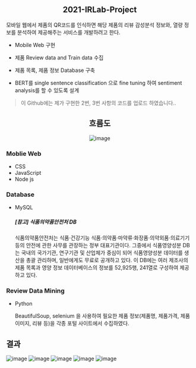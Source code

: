 <div align=center> <h2> 2021-IRLab-Project </h2> </div>
   
모바일 웹에서 제품의 QR코드를 인식하면 해당 제품의 리뷰 감성분석 정보와, 
열량 정보를 분석하여 제공해주는 서비스를 개발하려고 한다.

- Mobile Web 구현

- 제품 Review data and Train data 수집

- 제품 목록, 제품 정보 Database 구축

- BERT를  single sentence classification 으로 fine tuning 하여 sentiment analysis를 할 수 있도록 설계    

> 이 Github에는 제가 구현한 2번, 3번 사항의 코드를 업로드 하였습니다..

<div align=center> <h2> 흐름도 </h2>

![image](https://user-images.githubusercontent.com/74355042/157233175-6e697127-ed83-4038-896a-af08c52b8380.png)

</div>    

### Moblie Web

- CSS
- JavaScript
- Node js

### Database

- MySQL

  ##### [참고] 식품의약품안전처 DB

  식품의약품안전처는 식품·건강기능 식품·의약품·마약류·화장품·의약외품·의료기기 등의 안전에 관한 사무를 관장하는 정부 대표기관이다.
  그중에서 식품영양성분 DB는 국내의 국가기관, 연구기관 및 산업체가 중심이 되어 식품영양성분 데이터를 생산을 총괄 관리하며, 일반에게도 무료로 공개하고 있다.
  이 DB에는 여러 제조사의 제품 목록과 영양 정보 데이터베이스의 정보를 52,925행, 241열로 구성하여 제공하고 있다.   


### Review Data Mining

- Python

  BeautifulSoup, selenium 을 사용하여 필요한 제품 정보(제품명, 제품가격, 제품이미지, 리뷰 등)을 각종 포털 사이트에서 수집하였다.

## 결과

![image](https://user-images.githubusercontent.com/74355042/157233049-43702590-60c5-46b1-868f-c4ab0e790d10.png)
![image](https://user-images.githubusercontent.com/74355042/157233070-87f0c883-7b5d-4dc9-868c-6ced21789bd0.png)
![image](https://user-images.githubusercontent.com/74355042/157233084-36280802-2e79-455f-b6a6-3f4442fc0b6d.png)
![image](https://user-images.githubusercontent.com/74355042/157233095-4fcbc15d-4e71-4084-9f3f-21df392072de.png)
![image](https://user-images.githubusercontent.com/74355042/157233106-5ebd828c-0c7f-422f-8bf9-14647871da6c.png)

